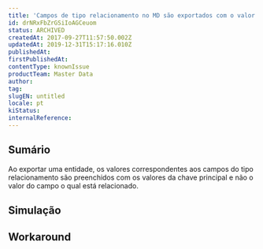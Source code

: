 ```yaml
---
title: 'Campos de tipo relacionamento no MD são exportados com o valor da chave principal'
id: drNRxFbZrGSiIoAGCeuom
status: ARCHIVED
createdAt: 2017-09-27T11:57:50.002Z
updatedAt: 2019-12-31T15:17:16.010Z
publishedAt: 
firstPublishedAt: 
contentType: knownIssue
productTeam: Master Data
author: 
tag: 
slugEN: untitled
locale: pt
kiStatus: 
internalReference: 
---
```


## Sumário

Ao exportar uma entidade, os valores correspondentes aos campos do tipo relacionamento são preenchidos com os valores da chave principal e não o valor do campo o qual está relacionado. 

## Simulação



## Workaround



